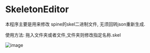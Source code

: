 ﻿# SkeletonEditor
本程序主要是用来修改 spine的skel二进制文件, 无须回转json重新生成.

使用方法:
拖入文件夹或者文件,文件夹则修改指定名称.skel 
 
![image](https://github.com/user-attachments/assets/77e6e90d-15bd-47b7-8d29-d1b2c71d26ff)
